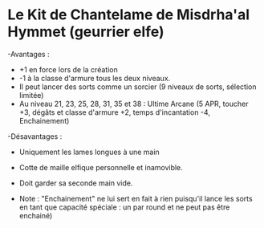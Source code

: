 # Le Kit de Chantelame de Misdrha'al Hymmet (geurrier elfe)

-Avantages :
- +1 en force lors de la création
- -1 à la classe d'armure tous les deux niveaux.
- Il peut lancer des sorts comme un sorcier (9 niveaux de sorts, sélection limitée)
- Au niveau 21, 23, 25, 28, 31, 35 et 38 : Ultime Arcane (5 APR, toucher +3, dégâts et classe d'armure +2, temps d'incantation -4, Enchainement)
 
-Désavantages :
- Uniquement les lames longues à une main
- Cotte de maille elfique personnelle et inamovible.
- Doit garder sa seconde main vide.

- Note : "Enchainement" ne lui sert en fait à rien puisqu'il lance les sorts en tant que capacité spéciale : un par round et ne peut pas être enchainé)
